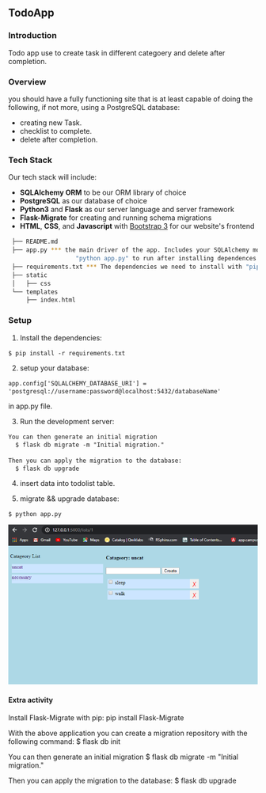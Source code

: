 TodoApp
-----
### Introduction
Todo app use to create task in different categoery and delete after completion.

### Overview

you should have a fully functioning site that is at least capable of doing the following, if not more, using a PostgreSQL database:

* creating new Task.
* checklist to complete.
* delete after completion.

### Tech Stack

Our tech stack will include:

* **SQLAlchemy ORM** to be our ORM library of choice
* **PostgreSQL** as our database of choice
* **Python3** and **Flask** as our server language and server framework
* **Flask-Migrate** for creating and running schema migrations
* **HTML**, **CSS**, and **Javascript** with [Bootstrap 3](https://getbootstrap.com/docs/3.4/customize/) for our website's frontend

 ```sh
  ├── README.md
  ├── app.py *** the main driver of the app. Includes your SQLAlchemy models.
                    "python app.py" to run after installing dependences
  ├── requirements.txt *** The dependencies we need to install with "pip3 install -r requirements.txt"
  ├── static
  │   ├── css 
  └── templates
      ├── index.html
  ```
### Setup
1. Install the dependencies:
  ```
  $ pip install -r requirements.txt
  ```
2. setup your database:
  ```
  app.config['SQLALCHEMY_DATABASE_URI'] = 'postgresql://username:password@localhost:5432/databaseName'
  ```
  in app.py file.

3. Run the development server:

  ```
  You can then generate an initial migration
    $ flask db migrate -m "Initial migration."

  Then you can apply the migration to the database:
    $ flask db upgrade
  ```
4. insert data into todolist table.

5. migrate && upgrade database:
  ```
  $ python app.py
  ```
![Home page](https://github.com/imshubh17/Projects/blob/master/images/todoapp.PNG?raw=true "TodoApp")

#### Extra activity
Install Flask-Migrate with pip:
pip install Flask-Migrate

With the above application you can create a migration repository with the following command:
$ flask db init

You can then generate an initial migration
$ flask db migrate -m "Initial migration."

Then you can apply the migration to the database:
$ flask db upgrade